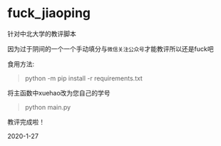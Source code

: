 # fuck_jiaoping

针对中北大学的教评脚本

因为过于阴间的一个一个手动填分与`微信关注公众号`才能教评所以还是fuck吧

食用方法:

  > python -m pip install -r requirements.txt

将主函数中xuehao改为您自己的学号

  > python main.py

教评完成啦！

2020-1-27
